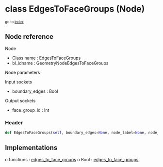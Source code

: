 # class EdgesToFaceGroups (Node)

<sub>go to [index](/docs/index.md)</sub>

## Node reference

Node
 - Class name : EdgesToFaceGroups
 - bl_idname : GeometryNodeEdgesToFaceGroups

Node parameters

Input sockets
 - boundary_edges : Bool

Output sockets
 - face_group_id : Int

### Header

``` python
def EdgesToFaceGroups(self, boundary_edges=None, node_label=None, node_color=None):
```

## Implementations

o functions : [edges_to_face_groups](/docs/GeoNodes_classes/edges_to_face_groups.md)
o Bool : [edges_to_face_groups](/docs/GeoNodes_classes/Bool.md#edges_to_face_groups) 

